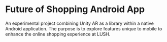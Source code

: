 # Future of Shopping Android App
An experimental project combining Unity AR as a library within a native Android application. The purpose is to explore features unique to mobile to enhance the online shopping experience at LUSH.
